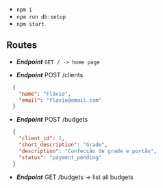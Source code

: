 - `npm i`
- `npm run db:setup`
- `npm start`

## Routes
- ***Endpoint*** `GET / -> home page`

- ***Endpoint*** POST /clients
```json
  {
    "name": "Flávio",
    "email": "flavio@email.com"
  }
```

- ***Endpoint*** POST /budgets
```json
  {
    "client_id": 1,
    "short_description": "Grade",
    "description": "Confecção de grade e portão",
    "status": "payment_pending"
  }
```

- ***Endpoint*** GET /budgets -> list all budgets
